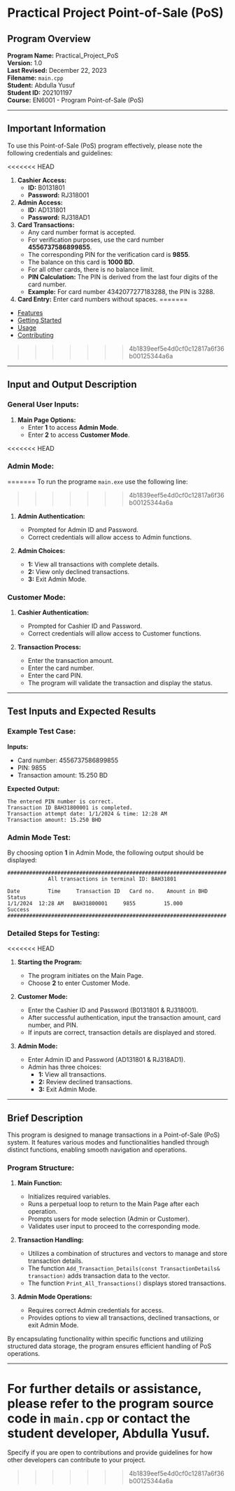 # Practical Project Point-of-Sale (PoS)

## Program Overview

**Program Name:** Practical_Project_PoS  
**Version:** 1.0  
**Last Revised:** December 22, 2023  
**Filename:** `main.cpp`  
**Student:** Abdulla Yusuf  
**Student ID:** 202101197  
**Course:** EN6001 - Program Point-of-Sale (PoS)

---

## Important Information

To use this Point-of-Sale (PoS) program effectively, please note the following credentials and guidelines:

<<<<<<< HEAD
1. **Cashier Access:**
   - **ID:** B0131801
   - **Password:** RJ318001
2. **Admin Access:**
   - **ID:** AD131801
   - **Password:** RJ318AD1
3. **Card Transactions:**
   - Any card number format is accepted.
   - For verification purposes, use the card number **4556737586899855**.
   - The corresponding PIN for the verification card is **9855**.
   - The balance on this card is **1000 BD**.
   - For all other cards, there is no balance limit.
   - **PIN Calculation:** The PIN is derived from the last four digits of the card number.
   - **Example:** For card number 4342077277183288, the PIN is 3288.
4. **Card Entry:** Enter card numbers without spaces.
=======
- [Features](#features)
- [Getting Started](#getting-started)
- [Usage](#usage)
- [Contributing](#contributing)
>>>>>>> 4b1839eef5e4d0cf0c12817a6f36b00125344a6a

---

## Input and Output Description

### General User Inputs:

1. **Main Page Options:**
   - Enter **1** to access **Admin Mode**.
   - Enter **2** to access **Customer Mode**.

<<<<<<< HEAD
### Admin Mode:
=======
To run the programe `main.exe` use the following line:
>>>>>>> 4b1839eef5e4d0cf0c12817a6f36b00125344a6a

1. **Admin Authentication:**
   - Prompted for Admin ID and Password.
   - Correct credentials will allow access to Admin functions.

2. **Admin Choices:**
   - **1:** View all transactions with complete details.
   - **2:** View only declined transactions.
   - **3:** Exit Admin Mode.

### Customer Mode:

1. **Cashier Authentication:**
   - Prompted for Cashier ID and Password.
   - Correct credentials will allow access to Customer functions.

2. **Transaction Process:**
   - Enter the transaction amount.
   - Enter the card number.
   - Enter the card PIN.
   - The program will validate the transaction and display the status.

---

## Test Inputs and Expected Results

### Example Test Case:

**Inputs:**
- Card number: 4556737586899855
- PIN: 9855
- Transaction amount: 15.250 BD

**Expected Output:**
```
The entered PIN number is correct.
Transaction ID BAH31800001 is completed.
Transaction attempt date: 1/1/2024 & time: 12:28 AM
Transaction amount: 15.250 BHD
```

### Admin Mode Test:

By choosing option **1** in Admin Mode, the following output should be displayed:
```
######################################################################
             All transactions in terminal ID: BAH31801

Date         Time     Transaction ID   Card no.    Amount in BHD   Status
1/1/2024  12:28 AM   BAH31800001     9855         15.000         Success
######################################################################
```

### Detailed Steps for Testing:

<<<<<<< HEAD
1. **Starting the Program:**
   - The program initiates on the Main Page.
   - Choose **2** to enter Customer Mode.

2. **Customer Mode:**
   - Enter the Cashier ID and Password (B0131801 & RJ318001).
   - After successful authentication, input the transaction amount, card number, and PIN.
   - If inputs are correct, transaction details are displayed and stored.

3. **Admin Mode:**
   - Enter Admin ID and Password (AD131801 & RJ318AD1).
   - Admin has three choices:
     - **1:** View all transactions.
     - **2:** Review declined transactions.
     - **3:** Exit Admin Mode.

---

## Brief Description

This program is designed to manage transactions in a Point-of-Sale (PoS) system. It features various modes and functionalities handled through distinct functions, enabling smooth navigation and operations.

### Program Structure:

1. **Main Function:** 
   - Initializes required variables.
   - Runs a perpetual loop to return to the Main Page after each operation.
   - Prompts users for mode selection (Admin or Customer).
   - Validates user input to proceed to the corresponding mode.

2. **Transaction Handling:**
   - Utilizes a combination of structures and vectors to manage and store transaction details.
   - The function `Add_Transaction_Details(const TransactionDetails& transaction)` adds transaction data to the vector.
   - The function `Print_All_Transactions()` displays stored transactions.

3. **Admin Mode Operations:**
   - Requires correct Admin credentials for access.
   - Provides options to view all transactions, declined transactions, or exit Admin Mode.

By encapsulating functionality within specific functions and utilizing structured data storage, the program ensures efficient handling of PoS operations.

---

For further details or assistance, please refer to the program source code in `main.cpp` or contact the student developer, Abdulla Yusuf.
=======
Specify if you are open to contributions and provide guidelines for how other developers can contribute to your project.
>>>>>>> 4b1839eef5e4d0cf0c12817a6f36b00125344a6a
